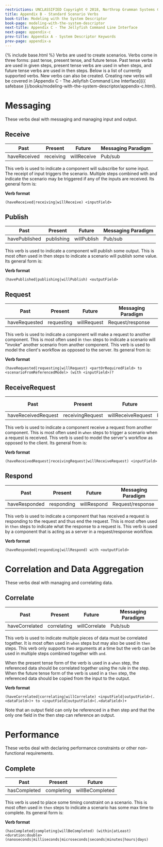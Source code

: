 ```yaml
---
restrictions: UNCLASSIFIED Copyright © 2018, Northrop Grumman Systems Corporation
title: Appendix B - Standard Scenario Verbs
book-title: Modeling with the System Descriptor
book-page: modeling-with-the-system-descriptor
next-title: Appendix C - The Jellyfish Command Line Interface
next-page: appendix-c
prev-title: Appendix A - System Descriptor Keywords
prev-page: appendix-a
---
```

{% include base.html %}
Verbs are used to create scenarios.  Verbs come in three forms: past tense, present tense, and
future tense.  Past tense verbs are used in given steps, present tense verbs are used in when steps, and future tense
verbs are used in then steps.  Below is a list of currently supported verbs.  New verbs can also be created.  Creating
new verbs will be covered in
[Appendix C - The Jellyfish Command Line Interface]({{ safebase }}/books/modeling-with-the-system-descriptor/appendix-c.html).

# Messaging
These verbs deal with messaging and managing input and output.

## Receive

| Past | Present | Future | Messaging Paradigm |
|------|---------|--------|--------------------|
| haveReceived | receiving | willReceive | Pub/sub |

This verb is used to indicate a component will subscribe for some input.  The receipt of input triggers the scenario.
Multiple steps combined with and indicate the scenario may be triggered if any of the inputs are received.  Its general
form is:

**Verb format**
```
(haveReceived|receiving|willReceive) <inputField>
```

## Publish

| Past | Present | Future | Messaging Paradigm |
|------|---------|--------|--------------------|
| havePublished | publishing | willPublish | Pub/sub |

This verb is used to indicate a component will publish some output.  This is most often used in then steps to indicate a
scenario will publish some value.  Its general form is:

**Verb format**
```
(havePublished|publishing|willPublish) <outputField>
```

## Request 

| Past | Present | Future | Messaging Paradigm |
|------|---------|--------|--------------------|
| haveRequested | requesting | willRequest | Request/response|

This verb is used to indicate a component will make a request to another component.  This is most often used in `then`
steps to indicate a scenario will "invoke" another scenario from another component.  This verb is used to model the
client's workflow as opposed to the server.  Its general from is:

**Verb format**
```
(haveRequested|requesting|willRequest) <partOrRequiredField> to <scenarioFromReferencedModel> (with <inputField>)?
```

## ReceiveRequest  

| Past | Present | Future | Messaging Paradigm |
|------|---------|--------|--------------------|
| haveReceivedRequest | receivingRequest | willReceiveRequest | Request/response|

This verb is used to indicate a component receive a request from another component.  This is most often used in `when`
steps to trigger a scenario when a request is received.  This verb is used to model the server's workflow as opposed to
the client.  Its general from is:

**Verb format**
```
(haveReceivedRequest|receivingRequest|willReceiveRequest) <inputField>
```

## Respond   

| Past | Present | Future | Messaging Paradigm |
|------|---------|--------|--------------------|
| haveResponded | responding | willRespond | Request/response|

This verb is used to indicate a component that has received a request is responding to the request and thus end the
request.  This is most often used in `then` steps to indicate what the response to a request is.  This verb is used by a
component that is acting as a server in a request/response workflow. 

**Verb format**
```
(haveResponded|responding|willRespond) with <outputField>
```

# Correlation and Data Aggregation
These verbs deal with managing and correlating data.

## Correlate    

| Past | Present | Future | Messaging Paradigm |
|------|---------|--------|--------------------|
| haveCorrelated | correlating | willCorrelate | Pub/sub|

This verb is used to indicate multiple pieces of data must be correlated together.  It is most often used in `when`
steps but may also be used in `then` steps.  This verb only supports two arguments at a time but the verb can be used in
multiple steps combined together with `and`.

When the present tense form of the verb is used in a `when` step, the referenced data should be correlated together
using the rule in the step.  When the future tense form of the verb is used in a `then` step, the referenced data should
be copied from the input to the output.

**Verb format**
```
(haveCorrelated|correlating|willCorrelate) <inputField|outputField>(.<dataField>)+ to <inputField|outputField>(.<dataField>)+
```

Note that an output field can only be referenced in a then step and that the only one field in the then step can
reference an output.

# Performance
These verbs deal with declaring performance constraints or other non-functional requirements.

## Complete 

| Past | Present | Future |
|------|---------|--------|
| hasCompleted | completing | willBeCompleted |

This verb is used to place some timing constraint on a scenario.  This is most often used in `then` steps to indicate a
scenario has some max time to complete.  Its general form is:

**Verb format**
```
(hasCompleted|completing|willBeCompleted) (within|atLeast) <duration:double> (nanoseconds|milliseconds|microseconds|seconds|minutes|hours|days)
```
